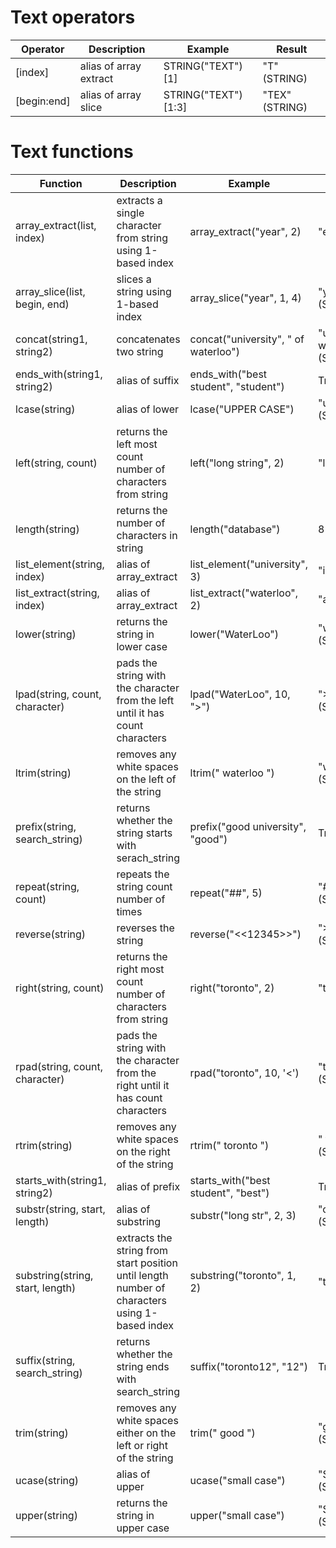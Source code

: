 # Text operators
| Operator | Description | Example | Result |
| ----------- | ----------- |  ----------- |  ----------- |
| [index] | alias of array extract | STRING("TEXT")[1]  | "T" (STRING) | 
| [begin:end] | alias of array slice | STRING("TEXT")[1:3] | "TEX" (STRING) |
# Text functions
| Function | Description | Example | Result |
| ----------- | ----------- |  ----------- |  ----------- |
| array_extract(list, index) | extracts a single character from string using 1-based index | array_extract("year", 2) | "e" (STRING) |
| array_slice(list, begin, end) | slices a string using 1-based index | array_slice("year", 1, 4) | "year" (STRING) |
| concat(string1, string2) | concatenates two string | concat("university", " of waterloo") | "university of waterloo" (STRING) |
| ends_with(string1, string2) | alias of suffix | ends_with("best student", "student") | True (BOOL) |
| lcase(string) | alias of lower | lcase("UPPER CASE") | "upper case" (STRING) |
| left(string, count) | returns the left most count number of characters from string | left("long string", 2) | "lo" (STRING) |
| length(string) | returns the number of characters in string | length("database") | 8 (INT64) |
| list_element(string, index) | alias of array_extract | list_element("university", 3) | "i" (STRING) | 
| list_extract(string, index) | alias of array_extract | list_extract("waterloo", 2) | "a" (STRING) |
| lower(string) | returns the string in lower case | lower("WaterLoo") | "waterloo" (STRING) |
| lpad(string, count, character) | pads the string with the character from the left until it has count characters | lpad("WaterLoo", 10, ">") | ">>WaterLoo" (STRING) |
| ltrim(string) | removes any white spaces on the left of the string | ltrim("  waterloo  ") | "waterloo  " (STRING) |
| prefix(string, search_string) | returns whether the string starts with serach_string | prefix("good university", "good") | True (BOOL) |
| repeat(string, count) | repeats the string count number of times | repeat("##", 5) | "##########" (STRING) |
| reverse(string)	| reverses the string | reverse("<<12345>>") | ">>54321<<" (STRING) |
| right(string, count) | returns the right most count number of characters from string | right("toronto", 2) | "to" (STRING) |
| rpad(string, count, character) | pads the string with the character from the right until it has count characters | rpad("toronto", 10, '<') | "toronto<<<" (STRING) |
| rtrim(string)	| removes any white spaces on the right of the string | rtrim("  toronto  ") | "  toronto" (STRING) |
| starts_with(string1, string2) | alias of prefix | starts_with("best student", "best") | True (BOOL) |
| substr(string, start, length) | alias of substring | substr("long str", 2, 3) | "ong" (STRING) |
| substring(string, start, length) | extracts the string from start position until length number of characters using 1-based index | substring("toronto", 1, 2) | "to" (STRING) |
| suffix(string, search_string) | returns whether the string ends with search_string | suffix("toronto12", "12") | True (BOOL) |
| trim(string) | removes any white spaces either on the left or right of the string | trim("  good  ") | "good" (STRING) |
| ucase(string) | alias of upper | ucase("small case") | "SMALL CASE" (STRING) |
| upper(string) | returns the string in upper case | upper("small case") | "SMALL CASE" (STRING) |
